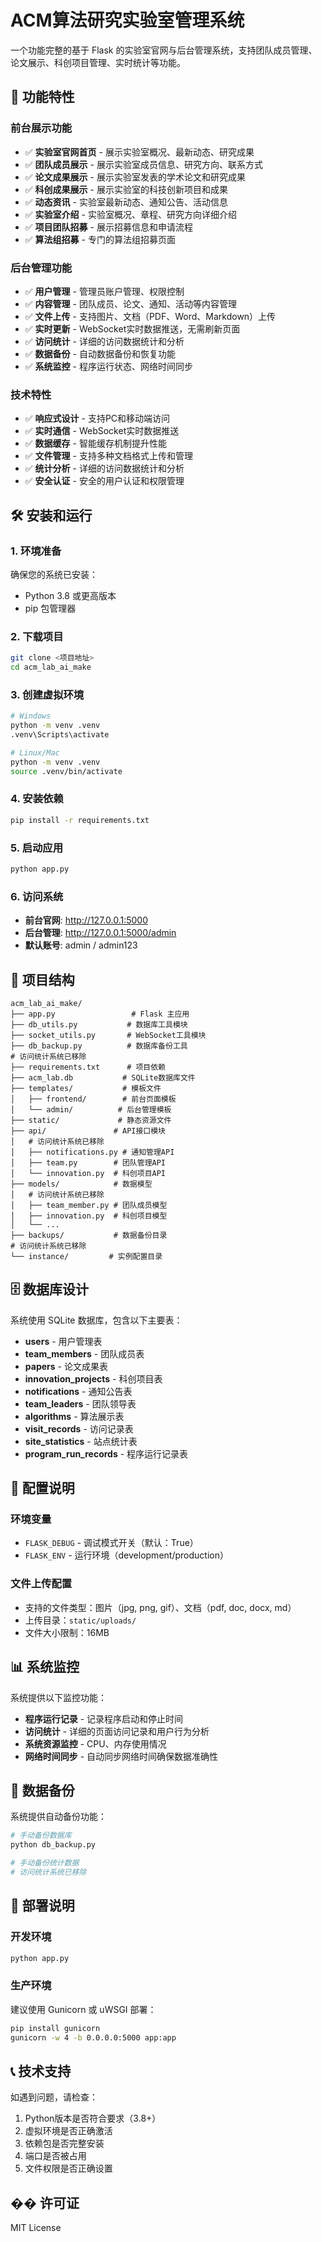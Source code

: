 # ACM算法研究实验室管理系统

一个功能完整的基于 Flask 的实验室官网与后台管理系统，支持团队成员管理、论文展示、科创项目管理、实时统计等功能。

## 🚀 功能特性

### 前台展示功能
- ✅ **实验室官网首页** - 展示实验室概况、最新动态、研究成果
- ✅ **团队成员展示** - 展示实验室成员信息、研究方向、联系方式
- ✅ **论文成果展示** - 展示实验室发表的学术论文和研究成果
- ✅ **科创成果展示** - 展示实验室的科技创新项目和成果
- ✅ **动态资讯** - 实验室最新动态、通知公告、活动信息
- ✅ **实验室介绍** - 实验室概况、章程、研究方向详细介绍
- ✅ **项目团队招募** - 展示招募信息和申请流程
- ✅ **算法组招募** - 专门的算法组招募页面

### 后台管理功能
- ✅ **用户管理** - 管理员账户管理、权限控制
- ✅ **内容管理** - 团队成员、论文、通知、活动等内容管理
- ✅ **文件上传** - 支持图片、文档（PDF、Word、Markdown）上传
- ✅ **实时更新** - WebSocket实时数据推送，无需刷新页面
- ✅ **访问统计** - 详细的访问数据统计和分析
- ✅ **数据备份** - 自动数据备份和恢复功能
- ✅ **系统监控** - 程序运行状态、网络时间同步

### 技术特性
- ✅ **响应式设计** - 支持PC和移动端访问
- ✅ **实时通信** - WebSocket实时数据推送
- ✅ **数据缓存** - 智能缓存机制提升性能
- ✅ **文件管理** - 支持多种文档格式上传和管理
- ✅ **统计分析** - 详细的访问数据统计和分析
- ✅ **安全认证** - 安全的用户认证和权限管理

## 🛠️ 安装和运行

### 1. 环境准备
确保您的系统已安装：
- Python 3.8 或更高版本
- pip 包管理器

### 2. 下载项目
```bash
git clone <项目地址>
cd acm_lab_ai_make
```

### 3. 创建虚拟环境
```bash
# Windows
python -m venv .venv
.venv\Scripts\activate

# Linux/Mac
python -m venv .venv
source .venv/bin/activate
```

### 4. 安装依赖
```bash
pip install -r requirements.txt
```

### 5. 启动应用
```bash
python app.py
```

### 6. 访问系统
- **前台官网**: http://127.0.0.1:5000
- **后台管理**: http://127.0.0.1:5000/admin
- **默认账号**: admin / admin123

## 📁 项目结构

```
acm_lab_ai_make/
├── app.py                 # Flask 主应用
├── db_utils.py           # 数据库工具模块
├── socket_utils.py       # WebSocket工具模块
├── db_backup.py          # 数据库备份工具
# 访问统计系统已移除
├── requirements.txt      # 项目依赖
├── acm_lab.db           # SQLite数据库文件
├── templates/           # 模板文件
│   ├── frontend/        # 前台页面模板
│   └── admin/          # 后台管理模板
├── static/             # 静态资源文件
├── api/               # API接口模块
│   # 访问统计系统已移除
│   ├── notifications.py # 通知管理API
│   ├── team.py        # 团队管理API
│   └── innovation.py  # 科创项目API
├── models/            # 数据模型
│   # 访问统计系统已移除
│   ├── team_member.py # 团队成员模型
│   ├── innovation.py  # 科创项目模型
│   └── ...
├── backups/           # 数据备份目录
# 访问统计系统已移除
└── instance/         # 实例配置目录
```

## 🗄️ 数据库设计

系统使用 SQLite 数据库，包含以下主要表：

- **users** - 用户管理表
- **team_members** - 团队成员表
- **papers** - 论文成果表
- **innovation_projects** - 科创项目表
- **notifications** - 通知公告表
- **team_leaders** - 团队领导表
- **algorithms** - 算法展示表
- **visit_records** - 访问记录表
- **site_statistics** - 站点统计表
- **program_run_records** - 程序运行记录表

## 🔧 配置说明

### 环境变量
- `FLASK_DEBUG` - 调试模式开关（默认：True）
- `FLASK_ENV` - 运行环境（development/production）

### 文件上传配置
- 支持的文件类型：图片（jpg, png, gif）、文档（pdf, doc, docx, md）
- 上传目录：`static/uploads/`
- 文件大小限制：16MB

## 📊 系统监控

系统提供以下监控功能：
- **程序运行记录** - 记录程序启动和停止时间
- **访问统计** - 详细的页面访问记录和用户行为分析
- **系统资源监控** - CPU、内存使用情况
- **网络时间同步** - 自动同步网络时间确保数据准确性

## 🔄 数据备份

系统提供自动备份功能：
```bash
# 手动备份数据库
python db_backup.py

# 手动备份统计数据
# 访问统计系统已移除
```

## 🚀 部署说明

### 开发环境
```bash
python app.py
```

### 生产环境
建议使用 Gunicorn 或 uWSGI 部署：
```bash
pip install gunicorn
gunicorn -w 4 -b 0.0.0.0:5000 app:app
```

## 📞 技术支持

如遇到问题，请检查：
1. Python版本是否符合要求（3.8+）
2. 虚拟环境是否正确激活
3. 依赖包是否完整安装
4. 端口是否被占用
5. 文件权限是否正确设置

## �� 许可证

MIT License 
